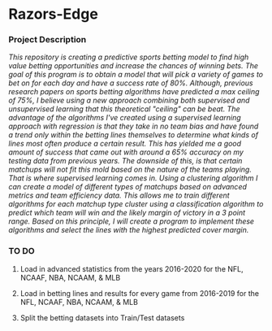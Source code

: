 # Razors-Edge

### Project Description
_This repository is creating a predictive sports betting model to find high value betting opportunities and increase the chances of winning bets. The goal of this program is to obtain a model that will pick a variety of games to bet on for each day and have a success rate of 80%. Although, previous research papers on sports betting algorithms have predicted a max ceiling of 75%, I believe using a new approach combining both supervised and unsupervised learning that this theoretical "ceiling" can be beat. The advantage of the algorithms I've created using a supervised learning approach with regression is that they take in no team bias and have found a trend only within the betting lines themselves to determine what kinds of lines most often produce a certain result. This has yielded me a good amount of success that came out with around a 65% accuracy on my testing data from previous years. The downside of this, is that certain matchups will not fit this mold based on the nature of the teams playing. That is where supervised learning comes in. Using a clustering algorithm I can create a model of different types of matchups based on advanced metrics and team efficiency data. This allows me to train different algorithms for each matchup type cluster using a classification algorithm to predict which team will win and the likely margin of victory in a 3 point range. Based on this principle, I will create a program to implement these algorithms and select the lines with the highest predicted cover margin._
     
### TO DO

  1. Load in advanced statistics from the years 2016-2020 for the NFL, NCAAF, NBA, NCAAM, & MLB
      
  2. Load in betting lines and results for every game from 2016-2019 for the NFL, NCAAF, NBA, NCAAM, & MLB
      
  3. Split the betting datasets into Train/Test datasets
